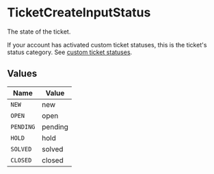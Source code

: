 # TicketCreateInputStatus

The state of the ticket.

If your account has activated custom ticket statuses, this is the ticket's
status category. See [custom ticket statuses](#custom-ticket-statuses).



## Values

| Name      | Value     |
| --------- | --------- |
| `NEW`     | new       |
| `OPEN`    | open      |
| `PENDING` | pending   |
| `HOLD`    | hold      |
| `SOLVED`  | solved    |
| `CLOSED`  | closed    |